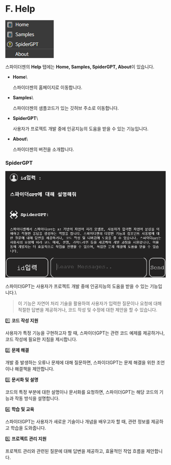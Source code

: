 # F. Help

![](../../../.gitbook/assets/help.png)

스파이더젠의 **Help** 탭에는 **Home, Samples, SpiderGPT, About**이 있습니다.

*   **Home**\


    스파이더젠의 홈페이지로 이동합니다.
*   **Samples**\


    스파이더젠의 샘플코드가 있는 깃허브 주소로 이동합니다.
*   **SpiderGPT**\


    사용자가 프로젝트 개발 중에 인공지능의 도움을 받을 수 있는 기능입니다.
*   **About**\


    스파이더젠의 버전을 소개합니다.

### SpiderGPT

![](../../../.gitbook/assets/spidergpt.png)

스파이더GPT는 사용자가 프로젝트 개발 중에 인공지능의 도움을 받을 수 있는 기능입니다.\


> 이 기능은 자연어 처리 기술을 활용하여 사용자가 입력한 질문이나 요청에 대해 적절한 답변을 제공하거나, 코드 작성 및 수정에 대한 제안을 할 수 있습니다.

1️⃣ **코드 작성 지원**

사용자가 특정 기능을 구현하고자 할 때, 스파이더GPT는 관련 코드 예제를 제공하거나, 코드 작성에 필요한 지침을 제시합니다.

2️⃣ **문제 해결**

개발 중 발생하는 오류나 문제에 대해 질문하면, 스파이더GPT는 문제 해결을 위한 조언이나 해결책을 제안합니다.

3️⃣ **문서화 및 설명**

코드의 특정 부분에 대한 설명이나 문서화를 요청하면, 스파이더GPT는 해당 코드의 기능과 작동 방식을 설명합니다.

4️⃣ **학습 및 교육**

스파이더GPT는 사용자가 새로운 기술이나 개념을 배우고자 할 때, 관련 정보를 제공하고 학습을 도와줍니다.

5️⃣ **프로젝트 관리 지원**

프로젝트 관리와 관련된 질문에 대해 답변을 제공하고, 효율적인 작업 흐름을 제안합니다.
